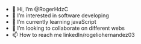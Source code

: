 - 👋 Hi, I’m @RogerHdzC
- 👀 I’m interested in software developing
- 🌱 I’m currently learning javaScript
- 💞️ I’m looking to collaborate on different webs
- 📫 How to reach me linkedIn/rogeliohernandez03

<!---
RogerHdzC/RogerHdzC is a ✨ special ✨ repository because its `README.md` (this file) appears on your GitHub profile.
You can click the Preview link to take a look at your changes.
--->
